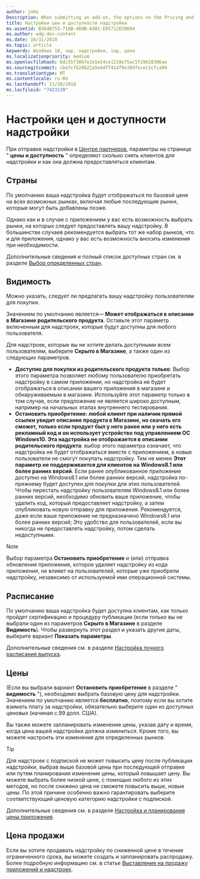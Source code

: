 ```yaml
---
author: jnHs
Description: When submitting an add-on, the options on the Pricing and availability page determine what to charge for your add-on and how it should be offered to customers.
title: Настройки цен и доступности надстройки
ms.assetid: B3D4B753-716B-460B-A3B1-ED5712ECD694
ms.author: wdg-dev-content
ms.date: 10/31/2018
ms.topic: article
keywords: Windows 10, uwp, надстройки, iap, цена
ms.localizationpriority: medium
ms.openlocfilehash: 6dc557306fe2e5e24ce1210e75ac5f29628306ae
ms.sourcegitcommit: cbe7cf620622a5e4df7414f9e38dfecec1cfca99
ms.translationtype: MT
ms.contentlocale: ru-RU
ms.lasthandoff: 11/20/2018
ms.locfileid: "7423139"
---
```

# <a name="set-add-on-pricing-and-availability"></a>Настройки цен и доступности надстройки

При отправке надстройки в [Центре партнеров](https://partner.microsoft.com/dashboard), параметры на странице " **цены и доступность** " определяют сколько снять клиентов для надстройки и как она должна предоставляться клиентам.

## <a name="markets"></a>Страны

По умолчанию ваша надстройка будет отображаться по базовой цене на всех возможных рынках, включая любые последующие рынки, которые могут быть добавлены позже.

Однако как и в случае с приложением у вас есть возможность выбрать рынки, на которых следует предоставлять вашу надстройку. В большинстве случаев рекомендуется выбрать тот же набор рынков, что и для приложения, однако у вас есть возможность вносить изменения при необходимости. 

Дополнительные сведения и полный список доступных стран см. в разделе [Выбор определенных стран](define-pricing-and-market-selection.md).

## <a name="visibility"></a>Видимость

Можно указать, следует ли предлагать вашу надстройку пользователям для покупки. 

Значением по умолчанию является— **Может отображаться в описании в Магазине родительского продукта**. Оставьте этот параметр включенным для надстроек, которые будут доступны для любого пользователя. 

Для надстроек, которые вы не хотите делать доступными всем пользователям, выберите **Скрыто в Магазине**, а также один из следующих параметров.

-   **Доступно для покупки из родительского продукта только**: Выбор этого параметра позволяет любому пользователю приобретать надстройку в самом приложении, но надстройка не будет отображаться в описании вашего приложения в магазине и обнаруживаемым в магазине. Используйте этот параметр только в том случае, если предложение не является широко доступным, например на начальных этапах внутреннего тестирования.
-   **Остановить приобретение: любой клиент при наличии прямой ссылки увидит описание продукта в Магазине, но скачать его сможет, только если продукт был у него ранее или у него есть рекламный код и он использует устройство под управлением ОС Windows10. Эта надстройка не отображается в описании родительского продукта**: выбор этого параметра означает, что надстройка не будет отображаться вместе с приложением, а новые пользователи не смогут покупать надстройку. Тем не менее **Этот параметр не поддерживается для клиентов на Windows8.1 или более ранних версий**. Если ранее опубликованное приложение доступно на Windows8.1 или более ранних версий, надстройка по-прежнему будет доступен для покупки для этих пользователей. Чтобы перестать надстройку пользователям Windows8.1 или более ранних версий, необходимо обновить ваше приложение, чтобы удалить код, который предоставляет надстройку, а затем опубликовать новую отправку для приложения. Рекомендуется, даже если ваше приложение не предназначено Windows8.1 или более ранних версий; Это удобство для пользователей, если вы никогда не предоставлять надстройку, потом сделать недоступными.
    
 > [!NOTE] 
 > Выбор параметра **Остановить приобретение** и (или) отправка обновления приложения, которое удаляет надстройку из кода приложения, не влияет на пользователей, которые уже приобрели надстройку, независимо от используемой ими операционной системы.


## <a name="schedule"></a>Расписание

По умолчанию ваша надстройка будет доступна клиентам, как только пройдет сертификацию и процедуру публикации (если только вы не выбрали один из параметров **Скрыто в Магазине** в разделе **Видимость**). Чтобы развернуть этот раздел и указать другие даты, выберите вариант **Показать параметры**. 

Дополнительные сведения см. в разделе [Настройка точного расписания выпуска](configure-precise-release-scheduling.md).


## <a name="pricing"></a>Цены

(Если вы выбрали вариант **Остановить приобретение** в разделе " **видимость** "), необходимо выбрать базовую цену для надстройки. Значением по умолчанию является **бесплатно**, поэтому если вы хотите взимать плату за надстройки, обязательно выберите один из доступных ценовых (начиная с.99 долл. США).

Вы также можете запланировать изменение цены, указав дату и время, когда цена вашей надстройки должна измениться. Кроме того, вы можете настроить эти изменения для определенных рынков. 

> [!TIP]
> Для надстроек с подпиской не может повысить цену после публикации надстройки, выбрав выше базовой цены при последующей отправке или путем планирования изменение цены, который повышает цену. Вы можете выбрать более низкой цене, с помощью любого из этих методов, но после снижено цена не сможете повысить выше, новые цены. По этой причине особенно важно гарантировать выберите соответствующий ценовую категорию надстройки с подпиской. 

Дополнительные сведения см. в разделе [Настройка и планирование цены приложения](set-and-schedule-app-pricing.md).


## <a name="sale-pricing"></a>Цена продажи

Если вы хотите продавать надстройку по сниженной цене в течение ограниченного срока, вы можете создать и запланировать распродажу. Более подробную информацию см. в статье [Выставление на продажу приложений и надстроек](put-apps-and-add-ons-on-sale.md).



